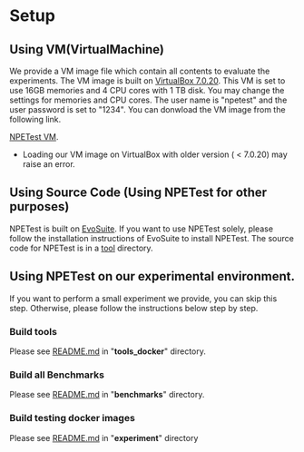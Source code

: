 # Setup

## Using VM(VirtualMachine) 
We provide a VM image file which contain all contents to evaluate the experiments.
The VM image is built on [VirtualBox 7.0.20](https://www.virtualbox.org).
This VM is set to use 16GB memories and 4 CPU cores with 1 TB disk.
You may change the settings for memories and CPU cores. 
The user name is "npetest" and the user password is set to "1234".
You can donwload the VM image from the following link.

[NPETest VM](https://doi.org/10.5281/zenodo.13371823).

* Loading our VM image on VirtualBox with older version ( < 7.0.20) may raise an error.

## Using Source Code (Using NPETest for other purposes)

NPETest is built on [EvoSuite](https://github.com/evosuite/evosuite).
If you want to use NPETest solely, please follow the installation instructions of EvoSuite to install NPETest. 
The source code for NPETest is in a [tool](./tool) directory. 


## Using NPETest on our experimental environment.

If you want to perform a small experiment we provide, you can skip this step.
Otherwise, please follow the instructions below step by step.


### Build tools

Please see [README.md](./tools_docker/README.md) in "**tools_docker**" directory.

### Build all Benchmarks

Please see [README.md](./benchmarks/README.md) in "**benchmarks**" directory.

### Build testing docker images

Please see [README.md](./experiment/README.md) in "**experiment**" directory
